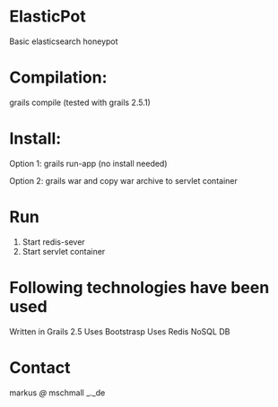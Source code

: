 # ElasticPot

Basic elasticsearch honeypot

# Compilation:

grails compile (tested with grails 2.5.1)

# Install:

Option 1: grails run-app (no install needed)

Option 2: grails war and copy war archive to servlet container

# Run

1. Start redis-sever
2. Start servlet container



# Following technologies have been used

Written in Grails 2.5
Uses Bootstrasp
Uses Redis NoSQL DB

#  Contact

markus _@_ mschmall _._de